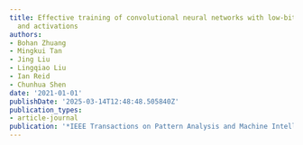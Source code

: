 ```yaml
---
title: Effective training of convolutional neural networks with low-bitwidth weights
  and activations
authors:
- Bohan Zhuang
- Mingkui Tan
- Jing Liu
- Lingqiao Liu
- Ian Reid
- Chunhua Shen
date: '2021-01-01'
publishDate: '2025-03-14T12:48:48.505840Z'
publication_types:
- article-journal
publication: '*IEEE Transactions on Pattern Analysis and Machine Intelligence*'
---
```


